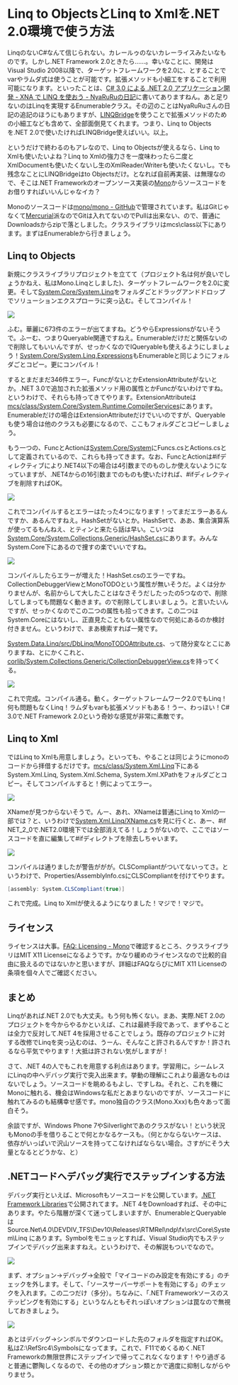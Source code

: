 # Linq to ObjectsとLinq to Xmlを.NET 2.0環境で使う方法

LinqのないC#なんて信じられない。カレールゥのないカレーライスみたいなものです。しかし.NET Framework 2.0ときたら……。幸いなことに、開発はVisual Studio 2008以降で、ターゲットフレームワークを2.0に、とすることでvarやラムダ式は使うことが可能です。拡張メソッドも小細工をすることで利用可能になります。といったことは、[C# 3.0 による .NET 2.0 アプリケーション開発 - XNA で LINQ を使おう - NyaRuRuの日記](http://d.hatena.ne.jp/NyaRuRu/20071121/p1 "C# 3.0 による .NET 2.0 アプリケーション開発 - XNA で LINQ を使おう - NyaRuRuの日記")に書いてありますねん。あと足りないのはLinqを実現するEnumerableクラス。その辺のことはNyaRuRuさんの日記の追記のほうにもありますが、[LINQBridge](http://www.albahari.com/nutshell/linqbridge.aspx "C# 4.0 in a Nutshell - LINQBridge")を使うことで拡張メソッドのための小細工なども含めて、全部面倒見てくれます。つまり、Linq to Objectsを.NET 2.0で使いたければLINQBridge使えばいい。以上。

というだけで終わるのもアレなので、Linq to Objectsが使えるなら、Linq to Xmlも使いたいよね？Linq to Xmlの強力さを一度味わったら二度とXmlDocumentも使いたくないし生のXmlReader/Writerも使いたくないし。でも残念なことにLINQBridgeはto Objectsだけ。となれば自前再実装、は無理なので、そこは.NET Frameworkのオープンソース実装の[Mono](http://www.mono-project.com/Main_Page "Main Page - Mono")からソースコードをお借りすればいいんじゃなイカ？

Monoのソースコードは[mono/mono - GitHub](https://github.com/mono/mono#readme "mono/mono - GitHub")で管理されています。私はGitじゃなくて[Mercurial](http://mercurial.selenic.com/ "Mercurial SCM")派なのでGitは入れてないのでPullは出来ない、ので、普通にDownloadsからzipで落としました。クラスライブラリはmcs\class以下にあります。まずはEnumerableから行きましょう。

Linq to Objects
---

新規にクラスライブラリプロジェクトを立てて（プロジェクト名は何が良いでしょうかねえ、私はMono.Linqとしました)、ターゲットフレームワークを2.0に変更。そして[System.Core/System.Linq](https://github.com/mono/mono/tree/master/mcs/class/System.Core/System.Linq "mcs/class/System.Core/System.Linq at master from mono/mono - GitHub")をフォルダごとドラッグアンドドロップでソリューションエクスプローラに突っ込む。そしてコンパイル！

<p class="noindent">
	<img src="http://neue.cc/wp-content/uploads/image/monolinq_compile.jpg">
</p>

ふむ。華麗に673件のエラーが出てますね。どうやらExpressionsがないそうで。ふーむ、つまりQueryable関連ですねえ。Enumerableだけだと関係ないので削除してもいいんですが、せっかくなのでIQueryableも使えるようにしましょう！[System.Core/System.Linq.Expressions](https://github.com/mono/mono/tree/master/mcs/class/System.Core/System.Linq.Expressions "mcs/class/System.Core/System.Linq.Expressions at master from mono/mono - GitHub")もEnumerableと同じようにフォルダごとコピー。更にコンパイル！

するとまだまだ346件エラー。FuncがないとかExtensionAttributeがないとか。.NET 3.0で追加された拡張メソッド用の属性とかFuncがないわけですね。というわけで、それらも持ってきてやります。ExtensionAttributeは[mcs/class/System.Core/System.Runtime.CompilerServices](https://github.com/mono/mono/tree/master/mcs/class/System.Core/System.Runtime.CompilerServices "mcs/class/System.Core/System.Runtime.CompilerServices at master from mono/mono - GitHub")にあります。Enumerableだけの場合はExtensionAttributeだけでいいのですが、Queryableも使う場合は他のクラスも必要になるので、ここもフォルダごとコピーしましょう。

もう一つの、FuncとActionは[System.Core/System](https://github.com/mono/mono/tree/master/mcs/class/System.Core/System "mcs/class/System.Core/System at master from mono/mono - GitHub")にFuncs.csとActions.csとして定義されているので、これらも持ってきます。なお、FuncとActionは#ifディレクティブにより.NET4以下の場合は4引数までのものしか使えないようになっていますが、.NET4からの16引数までのものも使いたければ、#ifディレクティブを削除すればOK。

<p class="noindent">
	<img src="http://neue.cc/wp-content/uploads/image/monolinq_4error.jpg">
</p>

これでコンパイルするとエラーはたった4つになります！ってまだエラーあるんですか、あるんですねえ。HashSetがないとか。HashSetで、ああ、集合演算系が使ってるもんねえ、とティンと来たら話は早い。こいつは[System.Core/System.Collections.Generic/HashSet.cs](https://github.com/mono/mono/blob/master/mcs/class/System.Core/System.Collections.Generic/HashSet.cs "mcs/class/System.Core/System.Collections.Generic/HashSet.cs at master from mono's mono - GitHub")にあります。みんなSystem.Core下にあるので捜すの楽でいいですね。

<p class="noindent">
	<img src="http://neue.cc/wp-content/uploads/image/monolinq_todoattr.jpg">
</p>

コンパイルしたらエラーが増えた！HashSet.csのエラーですね。CollectionDebuggerViewとMonoTODOという属性が無いそうだ。よくは分かりませんが、名前からして大したことはなさそうだしたったの5つなので、削除してしまっても問題なく動きます。ので削除してしまいましょう。と言いたいんですが、せっかくなのでこの二つの属性も拾ってきます。この二つはSystem.Coreにはないし、正直見たこともない属性なので何処にあるのか検討付きません。というわけで、まあ検索すれば一発です。

[System.Data.Linq/src/DbLinq/MonoTODOAttribute.cs](https://github.com/mono/mono/blob/master/mcs/class/System.Data.Linq/src/DbLinq/MonoTODOAttribute.cs "mcs/class/System.Data.Linq/src/DbLinq/MonoTODOAttribute.cs at master from mono's mono - GitHub")、って随分変なとこにありますね、とにかくこれと、[corlib/System.Collections.Generic/CollectionDebuggerView.cs](https://github.com/mono/mono/blob/master/mcs/class/corlib/System.Collections.Generic/CollectionDebuggerView.cs "mcs/class/corlib/System.Collections.Generic/CollectionDebuggerView.cs at master from mono's mono - GitHub")を持ってくる。

<p class="noindent">
	<img src="http://neue.cc/wp-content/uploads/image/monolinq_complete.jpg">
</p>

これで完成。コンパイル通る。動く。ターゲットフレームワーク2.0でもLinq！何も問題もなくLinq！ラムダもvarも拡張メソッドもある！うー、わっほい！C# 3.0で.NET Framework 2.0という奇妙な感覚が非常に素敵です。

Linq to Xml
---
ではLinq to Xmlも用意しましょう。といっても、やることは同じようにmonoのコードから拝借するだけです。[mcs/class/System.Xml.Linq](https://github.com/mono/mono/tree/master/mcs/class/System.Xml.Linq "mcs/class/System.Xml.Linq at master from mono/mono - GitHub")下にあるSystem.Xml.Linq, System.Xml.Schema, System.Xml.XPathをフォルダごとコピー。そしてコンパイルすると！例によってエラー。

<p class="noindent">
	<img src="http://neue.cc/wp-content/uploads/image/monolinq_xname.jpg">
</p>

XNameが見つからないそうで。んー、あれ、XNameは普通にLinq to Xmlの一部では？と、いうわけで[System.Xml.Linq/XName.cs](https://github.com/mono/mono/blob/master/mcs/class/System.Xml.Linq/System.Xml.Linq/XName.cs "mcs/class/System.Xml.Linq/System.Xml.Linq/XName.cs at master from mono's mono - GitHub")を見に行くと、あー、#if NET_2_0で.NET2.0環境下では全部消えてる！しょうがないので、ここではソースコードを直に編集して#ifディレクトブを除去しちゃいます。

<p class="noindent">
	<img src="http://neue.cc/wp-content/uploads/image/monolinq_clscompati.jpg">
</p>

コンパイルは通りましたが警告ががが。CLSCompliantがついてないってさ。というわけで、Properties/AssemblyInfo.csにCLSCompliantを付けてやります。

```csharp
[assembly: System.CLSCompliant(true)]
```

これで完成。Linq to Xmlが使えるようになりました！マジで！マジで。

ライセンス
---
ライセンスは大事。[FAQ: Licensing - Mono](http://www.mono-project.com/Licensing "FAQ: Licensing - Mono")で確認するところ、クラスライブラリはMIT X11 Licenseになるようです。かなり緩めのライセンスなので比較的自由に扱えるのではないかと思いますが、詳細はFAQならびにMIT X11 Licenseの条項を個々人でご確認ください。

まとめ
---
Linqがあれば.NET 2.0でも大丈夫。もう何も怖くない。まあ、実際.NET 2.0のプロジェクトを今からやるかといえば、これは最終手段であって、まずやることは全力で反対して.NET 4を採用させることでしょう。既存のプロジェクトに対する改修でLinqを突っ込むのは、うーん、そんなこと許されるんですか！許されるなら平気でやります！大抵は許されない気がしますが！

さて、.NET 4の人でもこれを用意する利点はあります。学習用に。シームレスにLinqの中へデバッグ実行で突入出来ます。挙動の理解にこれより最適なものはないでしょう。ソースコードを眺めるもよし、ですしね。それと、これを機にMonoに触れる、機会はWindowsな私だとあまりないのですが、ソースコードに触れてみるのも結構幸せ感です。mono独自のクラス(Mono.Xxx)も色々あって面白そう。

余談ですが、Windows Phone 7やSilverlightであのクラスがない！という状況もMonoの手を借りることで何とかなるケースも。（何とかならないケースは、依存がいっぱいで沢山ソースを持ってこなければならない場合。さすがにそう大量となるとどうかな、と）

.NETコードへデバッグ実行でステップインする方法
---
デバッグ実行といえば、Microsoftもソースコードを公開しています。[.NET Framework Libraries](http://referencesource.microsoft.com/netframework.aspx ".NET Framework Libraries")で公開されてます。.NET 4をDownloadすれば、その中にあります。やたら階層が深くて迷ってしまいますが、EnumerableとQueryableは 
Source\.Net\4.0\DEVDIV_TFS\Dev10\Releases\RTMRel\ndp\fx\src\Core\System\Linq にあります。Symbolをモニョッとすれば、Visual Studio内でもステップインでデバッグ出来ますねえ。というわけで、その解説もついでなので。

<p class="noindent">
	<img src="http://neue.cc/wp-content/uploads/image/monolinq_netoptiongeneral.jpg">
</p>

まず、オプション->デバッグ->全般で「マイコードのみ設定を有効にする」のチェックを外します。そして、「ソースサーバーサポートを有効にする」のチェックを入れます。この二つだけ（多分）。ちなみに、「.NET Frameworkソースのステッピングを有効にする」というなんともそれっぽいオプションは罠なので無視しておきましょう。

<p class="noindent">
	<img src="http://neue.cc/wp-content/uploads/image/monolinq_netsymbol.jpg">
</p>

あとはデバッグ->シンボルでダウンロードした先のフォルダを指定すればOK。私はZ:\RefSrc4\Symbolsになってます。これで、F11でめくるめく.NET Frameworkの無限世界にステップインで帰ってこれなくなります！やり過ぎると普通に鬱陶しくなるので、その他のオプション類とかで適度に抑制しながらやりませう。